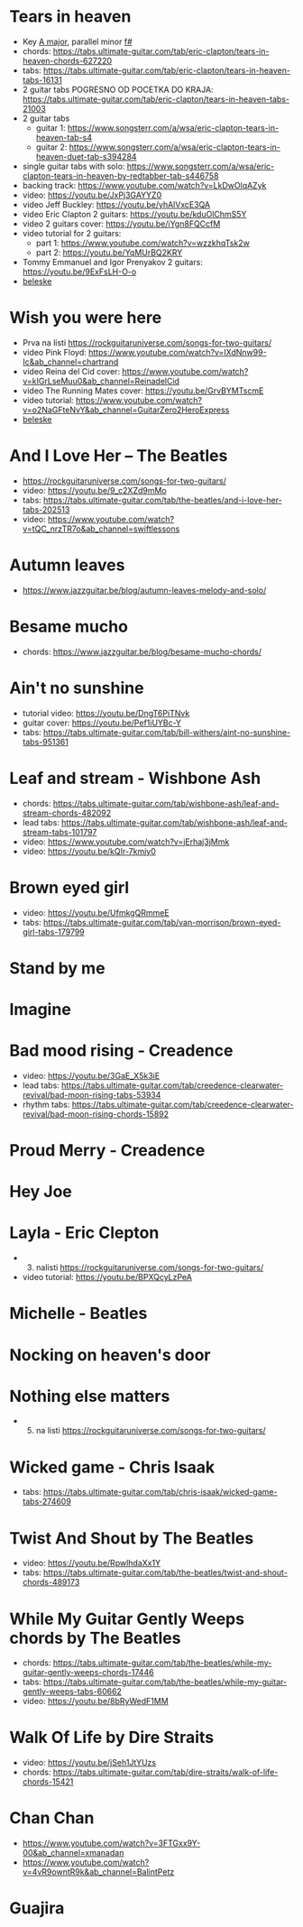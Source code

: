 # Tears in heaven
- Key [A major](https://www.guitarscale.org/a-major.html), parallel minor [f#](https://www.guitarscale.org/f-sharp-minor.html)
- chords: <https://tabs.ultimate-guitar.com/tab/eric-clapton/tears-in-heaven-chords-627220>
- tabs: https://tabs.ultimate-guitar.com/tab/eric-clapton/tears-in-heaven-tabs-16131
- 2 guitar tabs POGRESNO OD POCETKA DO KRAJA: https://tabs.ultimate-guitar.com/tab/eric-clapton/tears-in-heaven-tabs-21003
- 2 guitar tabs
	- guitar 1: https://www.songsterr.com/a/wsa/eric-clapton-tears-in-heaven-tab-s4
	- guitar 2: https://www.songsterr.com/a/wsa/eric-clapton-tears-in-heaven-duet-tab-s394284 
- single guitar tabs with solo: https://www.songsterr.com/a/wsa/eric-clapton-tears-in-heaven-by-redtabber-tab-s446758
- backing track: https://www.youtube.com/watch?v=LkDwOlqAZyk
- video: https://youtu.be/JxPj3GAYYZ0
- video Jeff Buckley: https://youtu.be/yhAlVxcE3QA
- video Eric Clapton 2 guitars: https://youtu.be/kduOlChmS5Y
- video 2 guitars cover: https://youtu.be/iYgn8FQCcfM
- video tutorial for 2 guitars:
	-  part 1: https://www.youtube.com/watch?v=wzzkhqTsk2w
	-  part 2: https://youtu.be/YqMUrBQ2KRY
- Tommy Emmanuel and Igor Prenyakov 2 guitars: https://youtu.be/9ExFsLH-O-o 
- [beleske](./beleske/tearsInHeaven.md) 
	
# Wish you were here
- Prva na listi https://rockguitaruniverse.com/songs-for-two-guitars/
- video Pink Floyd: https://www.youtube.com/watch?v=IXdNnw99-Ic&ab_channel=chartrand
- video Reina del Cid cover: https://www.youtube.com/watch?v=kIGrLseMuu0&ab_channel=ReinadelCid
- video The Running Mates cover: https://youtu.be/GrvBYMTscmE
- video tutorial: https://www.youtube.com/watch?v=o2NaGFteNvY&ab_channel=GuitarZero2HeroExpress
- [beleske](./beleske/wishYouWereHere.md) 
	
# And I Love Her – The Beatles
- https://rockguitaruniverse.com/songs-for-two-guitars/
- video: https://youtu.be/9_c2XZd9mMo
- tabs: https://tabs.ultimate-guitar.com/tab/the-beatles/and-i-love-her-tabs-202513
- video: https://www.youtube.com/watch?v=tQC_nrzTR7o&ab_channel=swiftlessons

# Autumn leaves
- https://www.jazzguitar.be/blog/autumn-leaves-melody-and-solo/
	
# Besame mucho
- chords: https://www.jazzguitar.be/blog/besame-mucho-chords/

# Ain't no sunshine
- tutorial video: https://youtu.be/DngT6PiTNvk
- guitar cover: https://youtu.be/Pef1iUYBc-Y
- tabs: https://tabs.ultimate-guitar.com/tab/bill-withers/aint-no-sunshine-tabs-951361

# Leaf and stream - Wishbone Ash
- chords: https://tabs.ultimate-guitar.com/tab/wishbone-ash/leaf-and-stream-chords-482092
- lead tabs: https://tabs.ultimate-guitar.com/tab/wishbone-ash/leaf-and-stream-tabs-101797
- video: https://www.youtube.com/watch?v=jErhaj3jMmk
- video: https://youtu.be/kQIr-7kmjy0

# Brown eyed girl
- video: https://youtu.be/UfmkgQRmmeE
- tabs: https://tabs.ultimate-guitar.com/tab/van-morrison/brown-eyed-girl-tabs-179799
	
# Stand by me
	
# Imagine

# Bad mood rising - Creadence
- video: https://youtu.be/3GaE_X5k3iE
- lead tabs: https://tabs.ultimate-guitar.com/tab/creedence-clearwater-revival/bad-moon-rising-tabs-53934
- rhythm tabs: https://tabs.ultimate-guitar.com/tab/creedence-clearwater-revival/bad-moon-rising-chords-15892 
	
# Proud Merry - Creadence

# Hey Joe

# Layla - Eric Clepton
- 3. nalisti https://rockguitaruniverse.com/songs-for-two-guitars/
- video tutorial: https://youtu.be/BPXQcyLzPeA
	
# Michelle - Beatles

# Nocking on heaven's door

# Nothing else matters
- 5. na listi https://rockguitaruniverse.com/songs-for-two-guitars/
	
# Wicked game - Chris Isaak
- tabs: https://tabs.ultimate-guitar.com/tab/chris-isaak/wicked-game-tabs-274609
	
# Twist And Shout by The Beatles
- video: https://youtu.be/RpwlhdaXx1Y
- tabs: https://tabs.ultimate-guitar.com/tab/the-beatles/twist-and-shout-chords-489173
	
# While My Guitar Gently Weeps chords by The Beatles
- chords: https://tabs.ultimate-guitar.com/tab/the-beatles/while-my-guitar-gently-weeps-chords-17446
- tabs: https://tabs.ultimate-guitar.com/tab/the-beatles/while-my-guitar-gently-weeps-tabs-60662
- video: https://youtu.be/8bRyWedF1MM
	
# Walk Of Life by Dire Straits
- video: https://youtu.be/jSeh1JtYUzs
- chords: https://tabs.ultimate-guitar.com/tab/dire-straits/walk-of-life-chords-15421

# Chan Chan
- https://www.youtube.com/watch?v=3FTGxx9Y-00&ab_channel=xmanadan
- https://www.youtube.com/watch?v=4vR9owntR9k&ab_channel=BalintPetz

# Guajira
		
